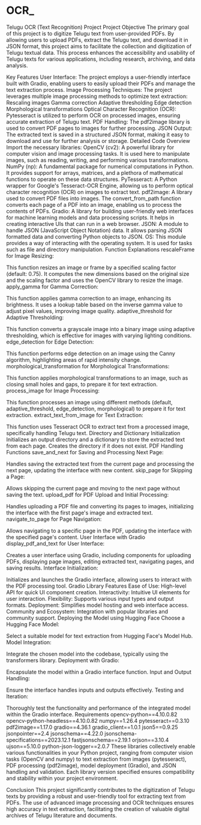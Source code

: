 # OCR_
Telugu OCR (Text Recognition) Project
Project Objective
The primary goal of this project is to digitize Telugu text from user-provided PDFs. By allowing users to upload PDFs, extract the Telugu text, and download it in JSON format, this project aims to facilitate the collection and digitization of Telugu textual data. This process enhances the accessibility and usability of Telugu texts for various applications, including research, archiving, and data analysis.

Key Features
User Interface: The project employs a user-friendly interface built with Gradio, enabling users to easily upload their PDFs and manage the text extraction process.
Image Processing Techniques: The project leverages multiple image processing methods to optimize text extraction:
Rescaling images
Gamma correction
Adaptive thresholding
Edge detection
Morphological transformations
Optical Character Recognition (OCR): Pytesseract is utilized to perform OCR on processed images, ensuring accurate extraction of Telugu text.
PDF Handling: The pdf2image library is used to convert PDF pages to images for further processing.
JSON Output: The extracted text is saved in a structured JSON format, making it easy to download and use for further analysis or storage.
Detailed Code Overview
Import the necessary libraries:
OpenCV (cv2): A powerful library for computer vision and image processing tasks. It is used here to manipulate images, such as reading, writing, and performing various transformations.
NumPy (np): A fundamental package for numerical computations in Python. It provides support for arrays, matrices, and a plethora of mathematical functions to operate on these data structures.
PyTesseract: A Python wrapper for Google's Tesseract-OCR Engine, allowing us to perform optical character recognition (OCR) on images to extract text.
pdf2image: A library used to convert PDF files into images. The convert_from_path function converts each page of a PDF into an image, enabling us to process the contents of PDFs.
Gradio: A library for building user-friendly web interfaces for machine learning models and data processing scripts. It helps in creating interactive UIs that can run in a web browser.
JSON: A module to handle JSON (JavaScript Object Notation) data. It allows parsing JSON formatted data and converting Python objects to JSON.
OS: This module provides a way of interacting with the operating system. It is used for tasks such as file and directory manipulation.
Function Explanations
rescaleFrame for Image Resizing:

This function resizes an image or frame by a specified scaling factor (default: 0.75). It computes the new dimensions based on the original size and the scaling factor and uses the OpenCV library to resize the image.
apply_gamma for Gamma Correction:

This function applies gamma correction to an image, enhancing its brightness. It uses a lookup table based on the inverse gamma value to adjust pixel values, improving image quality.
adaptive_threshold for Adaptive Thresholding:

This function converts a grayscale image into a binary image using adaptive thresholding, which is effective for images with varying lighting conditions.
edge_detection for Edge Detection:

This function performs edge detection on an image using the Canny algorithm, highlighting areas of rapid intensity change.
morphological_transformation for Morphological Transformations:

This function applies morphological transformations to an image, such as closing small holes and gaps, to prepare it for text extraction.
process_image for Image Processing:

This function processes an image using different methods (default, adaptive_threshold, edge_detection, morphological) to prepare it for text extraction.
extract_text_from_image for Text Extraction:

This function uses Tesseract OCR to extract text from a processed image, specifically handling Telugu text.
Directory and Dictionary Initialization
Initializes an output directory and a dictionary to store the extracted text from each page. Creates the directory if it does not exist.
PDF Handling Functions
save_and_next for Saving and Processing Next Page:

Handles saving the extracted text from the current page and processing the next page, updating the interface with new content.
skip_page for Skipping a Page:

Allows skipping the current page and moving to the next page without saving the text.
upload_pdf for PDF Upload and Initial Processing:

Handles uploading a PDF file and converting its pages to images, initializing the interface with the first page's image and extracted text.
navigate_to_page for Page Navigation:

Allows navigating to a specific page in the PDF, updating the interface with the specified page's content.
User Interface with Gradio
display_pdf_and_text for User Interface:

Creates a user interface using Gradio, including components for uploading PDFs, displaying page images, editing extracted text, navigating pages, and saving results.
Interface Initialization:

Initializes and launches the Gradio interface, allowing users to interact with the PDF processing tool.
Gradio Library Features
Ease of Use: High-level API for quick UI component creation.
Interactivity: Intuitive UI elements for user interaction.
Flexibility: Supports various input types and output formats.
Deployment: Simplifies model hosting and web interface access.
Community and Ecosystem: Integration with popular libraries and community support.
Deploying the Model using Hugging Face
Choose a Hugging Face Model:

Select a suitable model for text extraction from Hugging Face's Model Hub.
Model Integration:

Integrate the chosen model into the codebase, typically using the transformers library.
Deployment with Gradio:

Encapsulate the model within a Gradio interface function.
Input and Output Handling:

Ensure the interface handles inputs and outputs effectively.
Testing and Iteration:

Thoroughly test the functionality and performance of the integrated model within the Gradio interface.
Requirements
opencv-python==4.10.0.82
opencv-python-headless==4.10.0.82
numpy==1.26.4
pytesseract==0.3.10
pdf2image==1.17.0
gradio==4.36.1
gradio_client==1.0.1
json5==0.9.25
jsonpointer==2.4
jsonschema==4.22.0
jsonschema-specifications==2023.12.1
fastjsonschema==2.19.1
orjson==3.10.4
ujson==5.10.0
python-json-logger==2.0.7
These libraries collectively enable various functionalities in your Python project, ranging from computer vision tasks (OpenCV and numpy) to text extraction from images (pytesseract), PDF processing (pdf2image), model deployment (Gradio), and JSON handling and validation. Each library version specified ensures compatibility and stability within your project environment.

Conclusion
This project significantly contributes to the digitization of Telugu texts by providing a robust and user-friendly tool for extracting text from PDFs. The use of advanced image processing and OCR techniques ensures high accuracy in text extraction, facilitating the creation of valuable digital archives of Telugu literature and documents.
